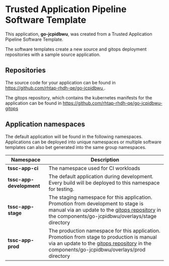 # Trusted Application Pipeline Software Template

This application, **go-jcpidbwu**, was created from a Trusted Application Pipeline Software Template.

The software templates create a new source and gitops deployment repositories with a sample source application. 

## Repositories

The source code for your application can be found in [https://github.com/rhtap-rhdh-qe/go-jcpidbwu ](https://github.com/rhtap-rhdh-qe/go-jcpidbwu ).
 
The gitops repository, which contains the kubernetes manifests for the application can be found in 
[https://github.com/rhtap-rhdh-qe/go-jcpidbwu-gitops ](https://github.com/rhtap-rhdh-qe/go-jcpidbwu-gitops ) 

## Application namespaces 

The default application will be found in the following namespaces. Applications can be deployed into unique namespaces or multiple software templates can also bet generated into the same group namespaces.  

|  Namespace   |  Description   |  
| -------- | -------- |
| **tssc-app-ci** | The namespace used for CI workloads |
| **tssc-app-development** | The default application during development. Every build will be deployed to this namespace for testing. |
| **tssc-app-stage** | The staging namespace for this application. Promotion from development to stage is manual via an update to the [gitops repository](https://github.com/rhtap-rhdh-qe/go-jcpidbwu-gitops ) in the components/go-jcpidbwu/overlays/stage directory |
| **tssc-app-prod** | The production namespace for this application. Promotion from stage to production is manual via an update to the [gitops repository](https://github.com/rhtap-rhdh-qe/go-jcpidbwu-gitops ) in the components/go-jcpidbwu/overlays/prod directory |